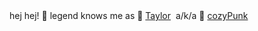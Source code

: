 <table>
   hej hej! 👋 legend knows me as 🔮 <a href="https://taylorlaughl.in">Taylor</a>&nbsp;&nbsp;a/k/a 🍵 <a href="https://cozypunk.io">cozyPunk</a></br>
</table>
